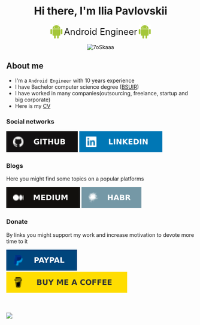 <h1 align="center">Hi there, I'm Ilia Pavlovskii</h1>
<div align="center">
    <img src="raw/main/images/android.png" style="vertical-align: middle;" width="32"/>
    <span style="vertical-align: middle; font-size: x-large;">Android Engineer</span>
    <img src="raw/main/images/android.png" style="vertical-align: middle;" width="32"/>
</div>


<p align="center"> 
	<img src="https://komarev.com/ghpvc/?username=IlyaPavlovskii&label=Profile%20views&color=0e75b6&style=plastic" alt="7oSkaaa" />
</p>

## About me
- I'm a `Android Engineer` with 10 years experience  
- I have Bachelor computer science degree (<a href="https://www.bsuir.by/en/">BSUIR</a>)
- I have worked in many companies(outsourcing, freelance, startup and big corporate)
- Here is my [CV](/raw/main/CV_Ilia_Pavlovskii.pdf)

### Social networks
[![github](resources/github.svg)](https://github.com/IlyaPavlovskii/)
[![linkedin](resources/linkedin.svg)](https://www.linkedin.com/in/ipavlovskii/)

### Blogs
Here you might find some topics on a popular platforms

[![medium](resources/medium.svg)](https://pavlovskiiilia.medium.com/)
[![habr](resources/habr.svg)](https://habr.com/ru/users/TranE91/posts/)

### Donate
By links you might support my work and increase motivation to devote more time to it

[!["PayPal"](resources/paypal.svg)](https://www.paypal.com/paypalme/ipavlovskii)
[!["Buy Me A Coffee"](resources/buy_me_a_coffee.svg)](https://www.buymeacoffee.com/ipavlovskii)

<h1>
    <a href="">
        <img align="" height='130px' src="https://github-readme-stats.vercel.app/api?username=IlyaPavlovskii&hide_title=true&show_icons=true&include_all_commits=true&line_height=21&bg_color=0,EC6C6C,FFD479,FFFC79,73FA79&theme=graywhite" />
    </a>
</h1>


